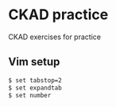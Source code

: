 # CKAD practice

CKAD exercises for practice

## Vim setup
```sh
$ set tabstop=2
$ set expandtab
$ set number
```
